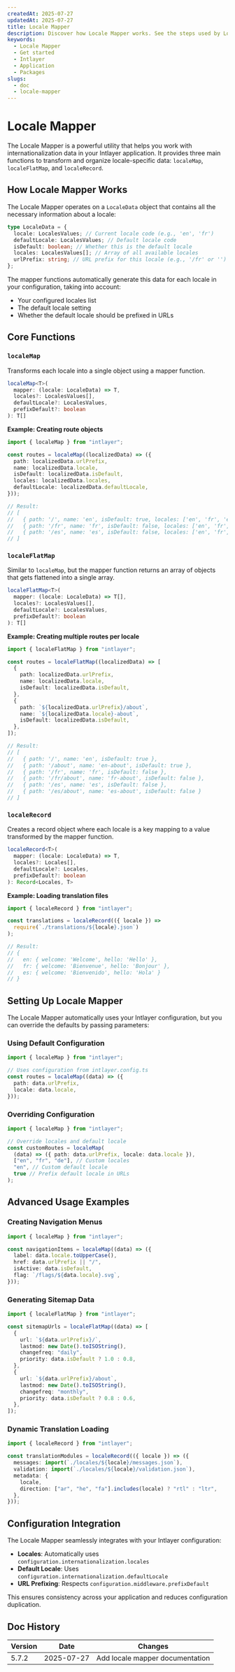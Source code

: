 ```yaml
---
createdAt: 2025-07-27
updatedAt: 2025-07-27
title: Locale Mapper
description: Discover how Locale Mapper works. See the steps used by Locale Mapper in your application. See what does the different packages do.
keywords:
  - Locale Mapper
  - Get started
  - Intlayer
  - Application
  - Packages
slugs:
  - doc
  - locale-mapper
---
```


# Locale Mapper

The Locale Mapper is a powerful utility that helps you work with internationalization data in your Intlayer application. It provides three main functions to transform and organize locale-specific data: `localeMap`, `localeFlatMap`, and `localeRecord`.

## How Locale Mapper Works

The Locale Mapper operates on a `LocaleData` object that contains all the necessary information about a locale:

```typescript
type LocaleData = {
  locale: LocalesValues; // Current locale code (e.g., 'en', 'fr')
  defaultLocale: LocalesValues; // Default locale code
  isDefault: boolean; // Whether this is the default locale
  locales: LocalesValues[]; // Array of all available locales
  urlPrefix: string; // URL prefix for this locale (e.g., '/fr' or '')
};
```

The mapper functions automatically generate this data for each locale in your configuration, taking into account:

- Your configured locales list
- The default locale setting
- Whether the default locale should be prefixed in URLs

## Core Functions

### `localeMap`

Transforms each locale into a single object using a mapper function.

```typescript
localeMap<T>(
  mapper: (locale: LocaleData) => T,
  locales?: LocalesValues[],
  defaultLocale?: LocalesValues,
  prefixDefault?: boolean
): T[]
```

**Example: Creating route objects**

```typescript
import { localeMap } from "intlayer";

const routes = localeMap((localizedData) => ({
  path: localizedData.urlPrefix,
  name: localizedData.locale,
  isDefault: localizedData.isDefault,
  locales: localizedData.locales,
  defaultLocale: localizedData.defaultLocale,
}));

// Result:
// [
//   { path: '/', name: 'en', isDefault: true, locales: ['en', 'fr', 'es'], defaultLocale: 'en' },
//   { path: '/fr', name: 'fr', isDefault: false, locales: ['en', 'fr', 'es'], defaultLocale: 'en' },
//   { path: '/es', name: 'es', isDefault: false, locales: ['en', 'fr', 'es'], defaultLocale: 'en' }
// ]
```

### `localeFlatMap`

Similar to `localeMap`, but the mapper function returns an array of objects that gets flattened into a single array.

```typescript
localeFlatMap<T>(
  mapper: (locale: LocaleData) => T[],
  locales?: LocalesValues[],
  defaultLocale?: LocalesValues,
  prefixDefault?: boolean
): T[]
```

**Example: Creating multiple routes per locale**

```typescript
import { localeFlatMap } from "intlayer";

const routes = localeFlatMap((localizedData) => [
  {
    path: localizedData.urlPrefix,
    name: localizedData.locale,
    isDefault: localizedData.isDefault,
  },
  {
    path: `${localizedData.urlPrefix}/about`,
    name: `${localizedData.locale}-about`,
    isDefault: localizedData.isDefault,
  },
]);

// Result:
// [
//   { path: '/', name: 'en', isDefault: true },
//   { path: '/about', name: 'en-about', isDefault: true },
//   { path: '/fr', name: 'fr', isDefault: false },
//   { path: '/fr/about', name: 'fr-about', isDefault: false },
//   { path: '/es', name: 'es', isDefault: false },
//   { path: '/es/about', name: 'es-about', isDefault: false }
// ]
```

### `localeRecord`

Creates a record object where each locale is a key mapping to a value transformed by the mapper function.

```typescript
localeRecord<T>(
  mapper: (locale: LocaleData) => T,
  locales?: Locales[],
  defaultLocale?: Locales,
  prefixDefault?: boolean
): Record<Locales, T>
```

**Example: Loading translation files**

```typescript
import { localeRecord } from "intlayer";

const translations = localeRecord(({ locale }) =>
  require(`./translations/${locale}.json`)
);

// Result:
// {
//   en: { welcome: 'Welcome', hello: 'Hello' },
//   fr: { welcome: 'Bienvenue', hello: 'Bonjour' },
//   es: { welcome: 'Bienvenido', hello: 'Hola' }
// }
```

## Setting Up Locale Mapper

The Locale Mapper automatically uses your Intlayer configuration, but you can override the defaults by passing parameters:

### Using Default Configuration

```typescript
import { localeMap } from "intlayer";

// Uses configuration from intlayer.config.ts
const routes = localeMap((data) => ({
  path: data.urlPrefix,
  locale: data.locale,
}));
```

### Overriding Configuration

```typescript
import { localeMap } from "intlayer";

// Override locales and default locale
const customRoutes = localeMap(
  (data) => ({ path: data.urlPrefix, locale: data.locale }),
  ["en", "fr", "de"], // Custom locales
  "en", // Custom default locale
  true // Prefix default locale in URLs
);
```

## Advanced Usage Examples

### Creating Navigation Menus

```typescript
import { localeMap } from "intlayer";

const navigationItems = localeMap((data) => ({
  label: data.locale.toUpperCase(),
  href: data.urlPrefix || "/",
  isActive: data.isDefault,
  flag: `/flags/${data.locale}.svg`,
}));
```

### Generating Sitemap Data

```typescript
import { localeFlatMap } from "intlayer";

const sitemapUrls = localeFlatMap((data) => [
  {
    url: `${data.urlPrefix}/`,
    lastmod: new Date().toISOString(),
    changefreq: "daily",
    priority: data.isDefault ? 1.0 : 0.8,
  },
  {
    url: `${data.urlPrefix}/about`,
    lastmod: new Date().toISOString(),
    changefreq: "monthly",
    priority: data.isDefault ? 0.8 : 0.6,
  },
]);
```

### Dynamic Translation Loading

```typescript
import { localeRecord } from "intlayer";

const translationModules = localeRecord(({ locale }) => ({
  messages: import(`./locales/${locale}/messages.json`),
  validation: import(`./locales/${locale}/validation.json`),
  metadata: {
    locale,
    direction: ["ar", "he", "fa"].includes(locale) ? "rtl" : "ltr",
  },
}));
```

## Configuration Integration

The Locale Mapper seamlessly integrates with your Intlayer configuration:

- **Locales**: Automatically uses `configuration.internationalization.locales`
- **Default Locale**: Uses `configuration.internationalization.defaultLocale`
- **URL Prefixing**: Respects `configuration.middleware.prefixDefault`

This ensures consistency across your application and reduces configuration duplication.

## Doc History

| Version | Date       | Changes                         |
| ------- | ---------- | ------------------------------- |
| 5.7.2   | 2025-07-27 | Add locale mapper documentation |
